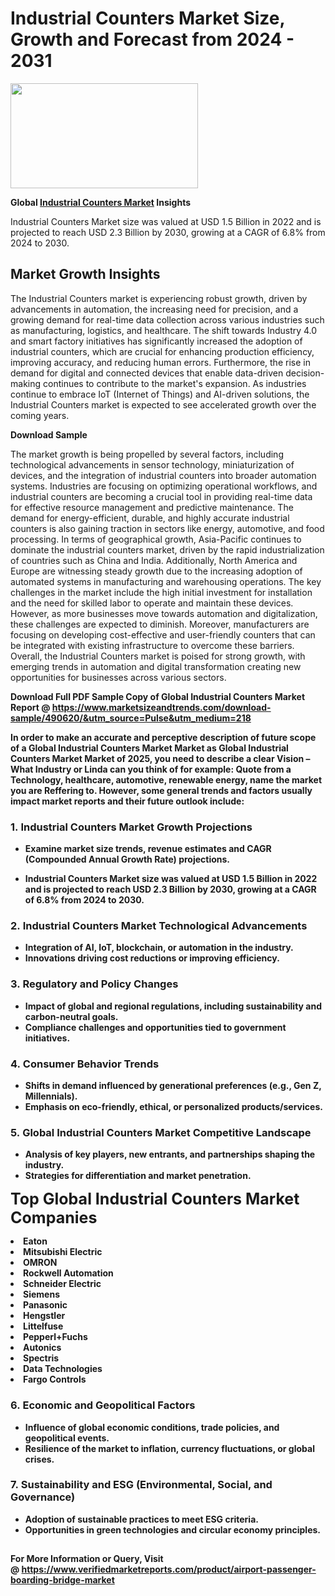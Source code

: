 <H1>Industrial Counters Market Size, Growth and Forecast from 2024 - 2031</H1><img class="aligncenter size-medium wp-image-584254" src="https://thirdeyenews.in/wp-content/uploads/2024/09/Global-Market-Research-300x168.jpeg" alt="" width="300" height="168" /><p><strong>Global&nbsp;<a href="https://www.marketsizeandtrends.com/download-sample/490620/&amp;utm_source=Pulse&amp;utm_medium=218">Industrial Counters Market</a> Insights</strong></p><p>Industrial Counters Market size was valued at USD 1.5 Billion in 2022 and is projected to reach USD 2.3 Billion by 2030, growing at a CAGR of 6.8% from 2024 to 2030.</p><p><h2>Market Growth Insights</h2> <p>The Industrial Counters market is experiencing robust growth, driven by advancements in automation, the increasing need for precision, and a growing demand for real-time data collection across various industries such as manufacturing, logistics, and healthcare. The shift towards Industry 4.0 and smart factory initiatives has significantly increased the adoption of industrial counters, which are crucial for enhancing production efficiency, improving accuracy, and reducing human errors. Furthermore, the rise in demand for digital and connected devices that enable data-driven decision-making continues to contribute to the market's expansion. As industries continue to embrace IoT (Internet of Things) and AI-driven solutions, the Industrial Counters market is expected to see accelerated growth over the coming years.</p> <p><strong>Download Sample</strong></p> <p>The market growth is being propelled by several factors, including technological advancements in sensor technology, miniaturization of devices, and the integration of industrial counters into broader automation systems. Industries are focusing on optimizing operational workflows, and industrial counters are becoming a crucial tool in providing real-time data for effective resource management and predictive maintenance. The demand for energy-efficient, durable, and highly accurate industrial counters is also gaining traction in sectors like energy, automotive, and food processing. In terms of geographical growth, Asia-Pacific continues to dominate the industrial counters market, driven by the rapid industrialization of countries such as China and India. Additionally, North America and Europe are witnessing steady growth due to the increasing adoption of automated systems in manufacturing and warehousing operations. The key challenges in the market include the high initial investment for installation and the need for skilled labor to operate and maintain these devices. However, as more businesses move towards automation and digitalization, these challenges are expected to diminish. Moreover, manufacturers are focusing on developing cost-effective and user-friendly counters that can be integrated with existing infrastructure to overcome these barriers. Overall, the Industrial Counters market is poised for strong growth, with emerging trends in automation and digital transformation creating new opportunities for businesses across various sectors.</p> <p><strong></p><p><span class=""><strong>Download Full PDF Sample Copy of Global Industrial Counters Market Report</strong> @ <a href="https://www.marketsizeandtrends.com/download-sample/490620/&amp;utm_source=Pulse&amp;utm_medium=218" target="_blank">https://www.marketsizeandtrends.com/download-sample/490620/&amp;utm_source=Pulse&amp;utm_medium=218</a></span></p><p>In order to make an accurate and perceptive description of future scope of a Global&nbsp;Industrial Counters Market Market as Global&nbsp;Industrial Counters Market Market of 2025, you need to describe a clear Vision &ndash; What Industry or Linda can you think of for example: Quote from a Technology, healthcare, automotive, renewable energy, name the market you are Reffering to. However, some general trends and factors usually impact market reports and their future outlook include:</p><h3>1.&nbsp;<strong>Industrial Counters Market Growth Projections</strong></h3><ul><li>Examine market size trends, revenue estimates and CAGR (Compounded Annual Growth Rate) projections.</li><li><p>Industrial Counters Market size was valued at USD 1.5 Billion in 2022 and is projected to reach USD 2.3 Billion by 2030, growing at a CAGR of 6.8% from 2024 to 2030.</p></li></ul><h3>2.&nbsp;<strong>Industrial Counters Market Technological Advancements</strong></h3><ul><li>Integration of AI, IoT, blockchain, or automation in the industry.</li><li>Innovations driving cost reductions or improving efficiency.</li></ul><h3>3.&nbsp;<strong>Regulatory and Policy Changes</strong></h3><ul><li>Impact of global and regional regulations, including sustainability and carbon-neutral goals.</li><li>Compliance challenges and opportunities tied to government initiatives.</li></ul><h3>4.&nbsp;<strong>Consumer Behavior Trends</strong></h3><ul><li>Shifts in demand influenced by generational preferences (e.g., Gen Z, Millennials).</li><li>Emphasis on eco-friendly, ethical, or personalized products/services.</li></ul><h3>5.&nbsp;<strong>Global Industrial Counters Market Competitive Landscape</strong></h3><ul><li>Analysis of key players, new entrants, and partnerships shaping the industry.</li><li>Strategies for differentiation and market penetration.</li></ul><p data-pm-slice="1 1 []"><span style="color: inherit; font-family: inherit; font-size: 25px;">Top Global Industrial Counters Market Companies</span></p><div class="" data-test-id=""><p><li>Eaton</li><li> Mitsubishi Electric</li><li> OMRON</li><li> Rockwell Automation</li><li> Schneider Electric</li><li> Siemens</li><li> Panasonic</li><li> Hengstler</li><li> Littelfuse</li><li> Pepperl+Fuchs</li><li> Autonics</li><li> Spectris</li><li> Data Technologies</li><li> Fargo Controls</li></p></div><h3>6.&nbsp;<strong>Economic and Geopolitical Factors</strong></h3><ul><li>Influence of global economic conditions, trade policies, and geopolitical events.</li><li>Resilience of the market to inflation, currency fluctuations, or global crises.</li></ul><h3>7.&nbsp;<strong>Sustainability and ESG (Environmental, Social, and Governance)</strong></h3><ul><li>Adoption of sustainable practices to meet ESG criteria.</li><li>Opportunities in green technologies and circular economy principles.</li></ul><h2><strong style="font-size: 14px;">For More Information or Query, Visit @&nbsp;</strong><a style="background-color: #ffffff; font-size: 14px;" href="https://www.marketsizeandtrends.com/report/industrial-counters-market/" target="_blank">https://www.verifiedmarketreports.com/product/airport-passenger-boarding-bridge-market</a></h2>
